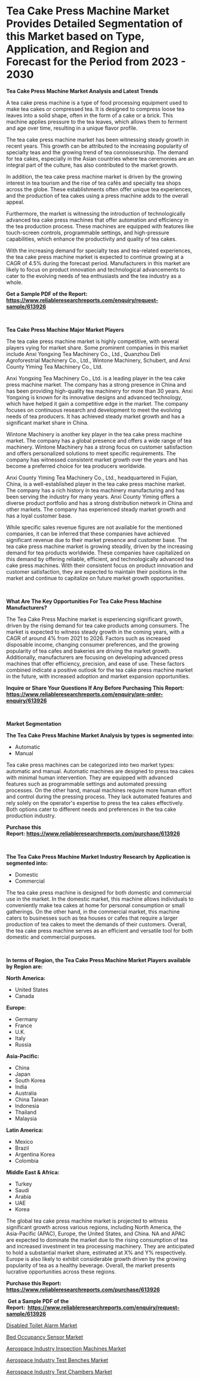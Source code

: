 <p><h1>Tea Cake Press Machine Market Provides Detailed Segmentation of this Market based on Type, Application, and Region and Forecast for the Period from 2023 - 2030</h1></p><p><strong>Tea Cake Press Machine Market Analysis and Latest Trends</strong></p>
<p><p>A tea cake press machine is a type of food processing equipment used to make tea cakes or compressed tea. It is designed to compress loose tea leaves into a solid shape, often in the form of a cake or a brick. This machine applies pressure to the tea leaves, which allows them to ferment and age over time, resulting in a unique flavor profile.</p><p>The tea cake press machine market has been witnessing steady growth in recent years. This growth can be attributed to the increasing popularity of specialty teas and the growing trend of tea connoisseurship. The demand for tea cakes, especially in the Asian countries where tea ceremonies are an integral part of the culture, has also contributed to the market growth.</p><p>In addition, the tea cake press machine market is driven by the growing interest in tea tourism and the rise of tea cafés and specialty tea shops across the globe. These establishments often offer unique tea experiences, and the production of tea cakes using a press machine adds to the overall appeal.</p><p>Furthermore, the market is witnessing the introduction of technologically advanced tea cake press machines that offer automation and efficiency in the tea production process. These machines are equipped with features like touch-screen controls, programmable settings, and high-pressure capabilities, which enhance the productivity and quality of tea cakes.</p><p>With the increasing demand for specialty teas and tea-related experiences, the tea cake press machine market is expected to continue growing at a CAGR of 4.5% during the forecast period. Manufacturers in this market are likely to focus on product innovation and technological advancements to cater to the evolving needs of tea enthusiasts and the tea industry as a whole.</p></p>
<p><strong>Get a Sample PDF of the Report:&nbsp; <a href="https://www.reliableresearchreports.com/enquiry/request-sample/613926">https://www.reliableresearchreports.com/enquiry/request-sample/613926</a></strong></p>
<p>&nbsp;</p>
<p><strong>Tea Cake Press Machine Major Market Players</strong></p>
<p><p>The tea cake press machine market is highly competitive, with several players vying for market share. Some prominent companies in this market include Anxi Yongxing Tea Machinery Co., Ltd., Quanzhou Deli Agroforestrial Machinery Co., Ltd., Wintone Machinery, Schubert, and Anxi County Yiming Tea Machinery Co., Ltd.</p><p>Anxi Yongxing Tea Machinery Co., Ltd. is a leading player in the tea cake press machine market. The company has a strong presence in China and has been providing high-quality tea machinery for more than 30 years. Anxi Yongxing is known for its innovative designs and advanced technology, which have helped it gain a competitive edge in the market. The company focuses on continuous research and development to meet the evolving needs of tea producers. It has achieved steady market growth and has a significant market share in China.</p><p>Wintone Machinery is another key player in the tea cake press machine market. The company has a global presence and offers a wide range of tea machinery. Wintone Machinery has a strong focus on customer satisfaction and offers personalized solutions to meet specific requirements. The company has witnessed consistent market growth over the years and has become a preferred choice for tea producers worldwide.</p><p>Anxi County Yiming Tea Machinery Co., Ltd., headquartered in Fujian, China, is a well-established player in the tea cake press machine market. The company has a rich history in tea machinery manufacturing and has been serving the industry for many years. Anxi County Yiming offers a diverse product portfolio and has a strong distribution network in China and other markets. The company has experienced steady market growth and has a loyal customer base.</p><p>While specific sales revenue figures are not available for the mentioned companies, it can be inferred that these companies have achieved significant revenue due to their market presence and customer base. The tea cake press machine market is growing steadily, driven by the increasing demand for tea products worldwide. These companies have capitalized on this demand by offering reliable, efficient, and technologically advanced tea cake press machines. With their consistent focus on product innovation and customer satisfaction, they are expected to maintain their positions in the market and continue to capitalize on future market growth opportunities.</p></p>
<p>&nbsp;</p>
<p><strong>What Are The Key Opportunities For Tea Cake Press Machine Manufacturers?</strong></p>
<p><p>The Tea Cake Press Machine market is experiencing significant growth, driven by the rising demand for tea cake products among consumers. The market is expected to witness steady growth in the coming years, with a CAGR of around 4% from 2021 to 2026. Factors such as increased disposable income, changing consumer preferences, and the growing popularity of tea cafes and bakeries are driving the market growth. Additionally, manufacturers are focusing on developing advanced press machines that offer efficiency, precision, and ease of use. These factors combined indicate a positive outlook for the tea cake press machine market in the future, with increased adoption and market expansion opportunities.</p></p>
<p><strong>Inquire or Share Your Questions If Any Before Purchasing This Report: <a href="https://www.reliableresearchreports.com/enquiry/pre-order-enquiry/613926">https://www.reliableresearchreports.com/enquiry/pre-order-enquiry/613926</a></strong></p>
<p>&nbsp;</p>
<p><strong>Market Segmentation</strong></p>
<p><strong>The Tea Cake Press Machine Market Analysis by types is segmented into:</strong></p>
<p><ul><li>Automatic</li><li>Manual</li></ul></p>
<p><p>Tea cake press machines can be categorized into two market types: automatic and manual. Automatic machines are designed to press tea cakes with minimal human intervention. They are equipped with advanced features such as programmable settings and automated pressing processes. On the other hand, manual machines require more human effort and control during the pressing process. They lack automated features and rely solely on the operator's expertise to press the tea cakes effectively. Both options cater to different needs and preferences in the tea cake production industry.</p></p>
<p><strong>Purchase this Report:&nbsp;<a href="https://www.reliableresearchreports.com/purchase/613926">https://www.reliableresearchreports.com/purchase/613926</a></strong></p>
<p>&nbsp;</p>
<p><strong>The Tea Cake Press Machine Market Industry Research by Application is segmented into:</strong></p>
<p><ul><li>Domestic</li><li>Commercial</li></ul></p>
<p><p>The tea cake press machine is designed for both domestic and commercial use in the market. In the domestic market, this machine allows individuals to conveniently make tea cakes at home for personal consumption or small gatherings. On the other hand, in the commercial market, this machine caters to businesses such as tea houses or cafes that require a larger production of tea cakes to meet the demands of their customers. Overall, the tea cake press machine serves as an efficient and versatile tool for both domestic and commercial purposes.</p></p>
<p>&nbsp;</p>
<p><strong>In terms of Region, the Tea Cake Press Machine Market Players available by Region are:</strong></p>
<p>
    <p> <strong> North America: </strong>
        <ul>
            <li>United States</li>
            <li>Canada</li>
        </ul>
        </p> 
    <p> <strong> Europe: </strong>
        <ul>
            <li>Germany</li>
            <li>France</li>
            <li>U.K.</li>
            <li>Italy</li>
            <li>Russia</li>
        </ul>
        </p> 
    <p> <strong> Asia-Pacific: </strong>
        <ul>
            <li>China</li>
            <li>Japan</li>
            <li>South Korea</li>
            <li>India</li>
            <li>Australia</li>
            <li>China Taiwan</li>
            <li>Indonesia</li>
            <li>Thailand</li>
            <li>Malaysia</li>
        </ul>
        </p> 
    <p> <strong> Latin America: </strong>
        <ul>
            <li>Mexico</li>
            <li>Brazil</li>
            <li>Argentina Korea</li>
            <li>Colombia</li>
        </ul>
        </p> 
    <p> <strong> Middle East & Africa: </strong>
        <ul>
            <li>Turkey</li>
            <li>Saudi</li>
            <li>Arabia</li>
            <li>UAE</li>
            <li>Korea</li>
        </ul>
    </p>
    </p>
<p><p>The global tea cake press machine market is projected to witness significant growth across various regions, including North America, the Asia-Pacific (APAC), Europe, the United States, and China. NA and APAC are expected to dominate the market due to the rising consumption of tea and increased investment in tea processing machinery. They are anticipated to hold a substantial market share, estimated at X% and Y% respectively. Europe is also likely to exhibit considerable growth driven by the growing popularity of tea as a healthy beverage. Overall, the market presents lucrative opportunities across these regions.</p></p>
<p><strong>Purchase this Report: <a href="https://www.reliableresearchreports.com/purchase/613926">https://www.reliableresearchreports.com/purchase/613926</a></strong></p>
<p>&nbsp;<strong>Get a Sample PDF of the Report:&nbsp;&nbsp;<a href="https://www.reliableresearchreports.com/enquiry/request-sample/613926">https://www.reliableresearchreports.com/enquiry/request-sample/613926</a></strong></p>
<p><strong></strong></p>
<p><p><a href="https://medium.com/@frankpeters35/disabled-toilet-alarm-market-size-growth-forecast-2023-2030-c11dcdeed69b">Disabled Toilet Alarm Market</a></p><p><a href="https://medium.com/@odellernser/bed-occupancy-sensor-market-size-growth-forecast-2023-2030-fdf7ea807db0">Bed Occupancy Sensor Market</a></p><p><a href="https://www.linkedin.com/pulse/aerospace-industry-inspection-machines-market-size-share/">Aerospace Industry Inspection Machines Market</a></p><p><a href="https://www.linkedin.com/pulse/aerospace-industry-test-benches-market-size-share-amp-trends/">Aerospace Industry Test Benches Market</a></p><p><a href="https://www.linkedin.com/pulse/aerospace-industry-test-chambers-market-share-amp-new/">Aerospace Industry Test Chambers Market</a></p></p>